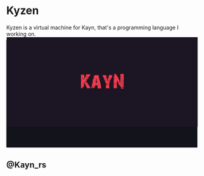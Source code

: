 # Kyzen
Kyzen is a virtual machine for Kayn, that's a programming language I working on.
<img src="https://github.com/OliverXs/OliverXs/blob/master/photos/Kayn.png" alt="kayn logo"/>

## @Kayn_rs
